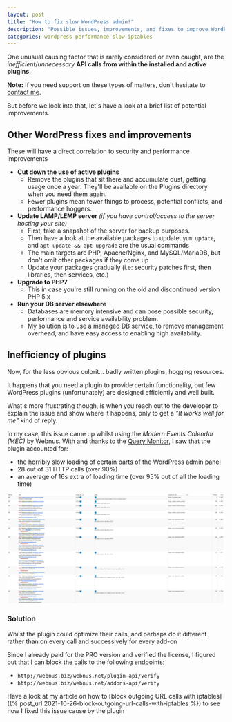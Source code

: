 ```yaml
---
layout: post
title: "How to fix slow WordPress admin!"
description: "Possible issues, improvements, and fixes to improve WordPress admin performance"
categories: wordpress performance slow iptables
---
```


One unusual causing factor that is rarely considered or even caught, are the 
*inefficient*/*unnecessary* **API calls from within the installed and active plugins.**

**Note:** If you need support on these types of matters, don't hesitate to [contact me](/contact).

But before we look into that, let's have a look at a brief list of potential improvements.

## Other WordPress fixes and improvements
These will have a direct correlation to security and performance improvements

* **Cut down the use of active plugins**
    * Remove the plugins that sit there and accumulate dust, getting usage once a year.
    They'll be available on the Plugins directory when you need them again.
    * Fewer plugins mean fewer things to process, potential conflicts, and performance hoggers.
* **Update LAMP/LEMP server** *(if you have control/access to the server hosting your site)*
    * First, take a snapshot of the server for backup purposes.
    * Then have a look at the available packages to update. `yum update`, and `apt update && apt upgrade` are the usual commands
    * The main targets are PHP, Apache/Nginx, and MySQL/MariaDB, but don't omit other packages if they come up
    * Update your packages gradually (i.e: security patches first, then libraries, then services, etc.)
* **Upgrade to PHP7**
    * This in case you're still running on the old and discontinued version PHP 5.x
* **Run your DB server elsewhere**
    * Databases are memory intensive and can pose possible security, performance and service availability problem.
    * My solution is to use a managed DB service, to remove management overhead, and have
    easy access to enabling high availability.

## Inefficiency of plugins
Now, for the less obvious culprit... badly written plugins, hogging resources.

It happens that you need a plugin to provide certain functionality, but few WordPress plugins (unfortunately)
are designed efficiently and well built.

What's more frustrating though, is when you reach out to the developer to explain the issue and show where it happens,
only to get a *"It works well for me"* kind of reply.

In my case, this issue came up whilst using the *Modern Events Calendar (MEC)* by Webnus.
With and thanks to the [Query Monitor](https://querymonitor.com/), I saw that the plugin accounted for:
* the horribly slow loading of certain parts of the WordPress admin panel
* 28 out of 31 HTTP calls (over 90%)
* an average of 16s extra of loading time (over 95% out of all the loading time)

![MEC HTTP Calls](/assets/images/mec-inefficiency.png "MEC HTTP Calls")

### Solution

Whilst the plugin could optimize their calls, and perhaps do it different rather than on every call and successively for every add-on

Since I already paid for the PRO version and verified the license, I figured out that I can block the calls to the following endpoints:
* `http://webnus.biz/webnus.net/plugin-api/verify`
* `http://webnus.biz/webnus.net/addons-api/verify`

Have a look at my article on how to [block outgoing URL calls with iptables]({% post_url 2021-10-26-block-outgoing-url-calls-with-iptables %}) to see how I fixed this issue cause by the plugin